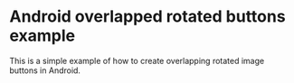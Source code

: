 # Android overlapped rotated buttons example

This is a simple example of how to create overlapping rotated image buttons in Android.

